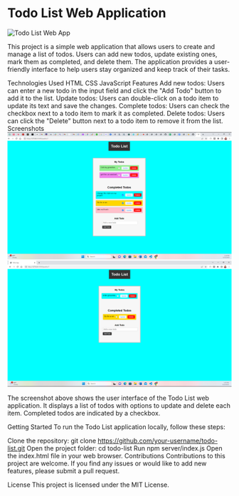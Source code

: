 # Todo List Web Application

![Todo List Web App](/images/Screenshot%20(428).png)

This project is a simple web application that allows users to create and manage a list of todos. Users can add new todos, update existing ones, mark them as completed, and delete them. The application provides a user-friendly interface to help users stay organized and keep track of their tasks.

Technologies Used
HTML
CSS
JavaScript
Features
Add new todos: Users can enter a new todo in the input field and click the "Add Todo" button to add it to the list.
Update todos: Users can double-click on a todo item to update its text and save the changes.
Complete todos: Users can check the checkbox next to a todo item to mark it as completed.
Delete todos: Users can click the "Delete" button next to a todo item to remove it from the list.
Screenshots
![Todo List App](/images/Screenshot%20(427).png)
![Todo List App](/images/Screenshot%20(429).png)

The screenshot above shows the user interface of the Todo List web application. It displays a list of todos with options to update and delete each item. Completed todos are indicated by a checkbox.

Getting Started
To run the Todo List application locally, follow these steps:

Clone the repository: git clone <https://github.com/your-username/todo-list.git>
Open the project folder: cd todo-list
Run npm server/index.js
Open the index.html file in your web browser.
Contributions
Contributions to this project are welcome. If you find any issues or would like to add new features, please submit a pull request.

License
This project is licensed under the MIT License.
